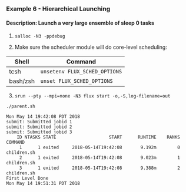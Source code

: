 ### Example 6 - Hierarchical Launching

#### Description: Launch a very large ensemble of sleep 0 tasks

1. `salloc -N3 -ppdebug`

2. Make sure the scheduler module will do core-level scheduling:

| Shell     | Command                       |
| -----     | ----------                    |
| tcsh      | `unsetenv FLUX_SCHED_OPTIONS` |
| bash/zsh  | `unset FLUX_SCHED_OPTIONS`    |

3. `srun --pty --mpi=none -N3 flux start -o,-S,log-filename=out`

`./parent.sh`

```
Mon May 14 19:42:08 PDT 2018
submit: Submitted jobid 1
submit: Submitted jobid 2
submit: Submitted jobid 3
    ID NTASKS STATE                    START      RUNTIME    RANKS COMMAND
     1      1 exited     2018-05-14T19:42:08       9.192m        0 children.sh
     2      1 exited     2018-05-14T19:42:08       9.023m        1 children.sh
     3      1 exited     2018-05-14T19:42:08       9.388m        2 children.sh
First Level Done
Mon May 14 19:51:31 PDT 2018
```
